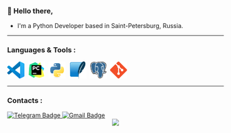 ### :page_facing_up: Hello there,
- I'm a Python Developer based in Saint-Petersburg, Russia.
---

### Languages & Tools :
<div>
  <img src="https://github.com/devicons/devicon/blob/master/icons/vscode/vscode-original.svg" title="VSCode" alt="VSCode" width="40" height="40"/>&nbsp;
  <img src="https://github.com/devicons/devicon/blob/master/icons/pycharm/pycharm-original.svg" title="pyCharm" alt="pyCharm" width="40" height="40"/>&nbsp;
  <img src="https://github.com/devicons/devicon/blob/master/icons/python/python-original.svg" title="Python" alt="Python" width="40" height="40"/>&nbsp;
  <img src="https://github.com/devicons/devicon/blob/master/icons/sqlite/sqlite-original.svg" title="Sqlite" alt="Sqlite" width="40" height="40"/>&nbsp;
  <img src="https://github.com/devicons/devicon/blob/master/icons/postgresql/postgresql-original.svg" title="Postgresql" alt="Postgresql" width="40" height="40"/>&nbsp;
  <img src="https://github.com/devicons/devicon/blob/master/icons/git/git-original.svg" title="Git" alt="Git" width="40" height="40"/>&nbsp;
</div>

---

### Contacts :
<div id="badges">
  <a href="https://t.me/ToshiroAi">
    <img src="https://img.shields.io/badge/telegram-blue?style=for-the-badge&logo=telegram&logoColor=white" alt="Telegram Badge"/>
  </a>
  <a href="mailto:sojen1970@gmail.com">
    <img src="https://img.shields.io/badge/Gmail-darkviolet?style=for-the-badge&logo=Gmail&logoColor=white" alt="Gmail Badge"/>
  </a>
</div>

<div id="header" align="center">
<img src="https://raw.githubusercontent.com/Gchism94/Gchism94/output/github-contribution-grid-snake-dark.svg" width="1000"/>
</div>
